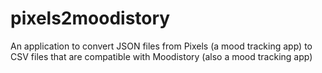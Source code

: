 # pixels2moodistory
 An application to convert JSON files from Pixels (a mood tracking app) to CSV files that are compatible with Moodistory (also a mood tracking app)
